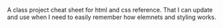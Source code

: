 A class project cheat sheet for html and css reference. 
That I can update and use when I need to easily remember how elemnets and styling works.
